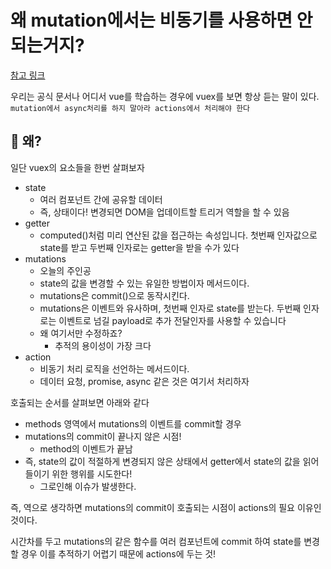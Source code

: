 # 왜 mutation에서는 비동기를 사용하면 안되는거지?

[참고 링크](https://happy-coding-day.tistory.com/m/134?category=713313)

우리는 공식 문서나 어디서 vue를 학습하는 경우에 vuex를 보면 항상 듣는 말이 있다. `mutation에서 async처리를 하지 말아라 actions에서 처리해야 한다` ​

## :thinking: 왜?

일단 vuex의 요소들을 한번 살펴보자

- state
  - 여러 컴포넌트 간에 공유할 데이터
  - 즉, 상태이다! 변경되면 DOM을 업데이트할 트리거 역할을 할 수 있음
- getter
  - computed()처럼 미리 연산된 값을 접근하는 속성입니다. 첫번째 인자값으로 state를 받고 두번째 인자로는 getter을 받을 수가 있다
- mutations
  - 오늘의 주인공
  - state의 값을 변경할 수 있는 유일한 방법이자 메서드이다.
  - mutations은 commit()으로 동작시킨다.
  - mutations은 이벤트와 유사하며, 첫번째 인자로 state를 받는다. 두번째 인자로는 이벤트로 넘길 payload로 추가 전달인자를 사용할 수 있습니다
  - 왜 여기서만 수정하죠?
    - 추적의 용이성이 가장 크다
- action
  - 비동기 처리 로직을 선언하는 메서드이다.
  - 데이터 요청, promise, async 같은 것은 여기서 처리하자

호출되는 순서를 살펴보면 아래와 같다

- methods 영역에서 mutations의 이벤트를 commit할 경우
- mutations의 commit이 끝나지 않은 시점!
  - method의 이벤트가 끝남
- 즉, state의 값이 적절하게 변경되지 않은 상태에서 getter에서 state의 값을 읽어들이기 위한 행위를 시도한다!
  - 그로인해 이슈가 발생한다.

즉, 역으로 생각하면 mutations의 commit이 호출되는 시점이 actions의 필요 이유인 것이다.

시간차를 두고 mutations의 같은 함수를 여러 컴포넌트에 commit 하여 state를 변경할 경우 이를 추적하기 어렵기 때문에 actions에 두는 것!